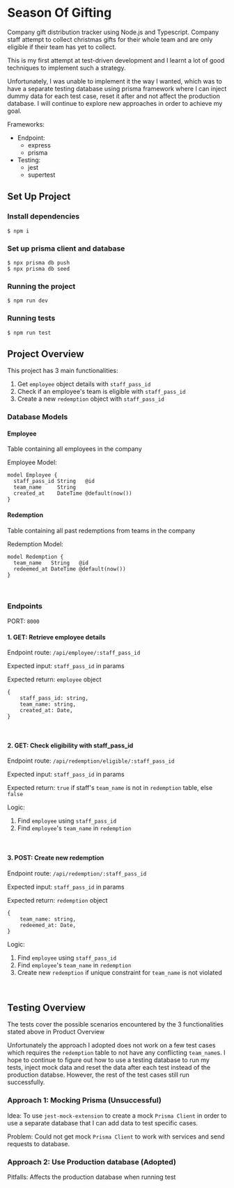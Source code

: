 # Season Of Gifting
Company gift distribution tracker using Node.js and Typescript. Company staff attempt to collect christmas gifts for their whole team and are only eligible if their team has yet to collect.

This is my first attempt at test-driven development and I learnt a lot of good techniques to implement such a strategy. 

Unfortunately, I was unable to implement it the way I wanted, which was to have a separate testing database using prisma framework where I can inject dummy data for each test case, reset it after and not affect the production database. I will continue to explore new approaches in order to achieve my goal.

Frameworks: 

* Endpoint:
    * express
    * prisma
* Testing:
    * jest
    * supertest

## Set Up Project

### Install dependencies

    $ npm i

### Set up prisma client and database

    $ npx prisma db push
    $ npx prisma db seed

### Running the project

    $ npm run dev

### Running tests

    $ npm run test

## Project Overview

This project has 3 main functionalities:

1. Get `employee` object details with `staff_pass_id`
2. Check if an employee's team is eligible with `staff_pass_id`
3. Create a new `redemption` object with `staff_pass_id`

### Database Models

#### Employee
Table containing all employees in the company

Employee Model:
```
model Employee {
  staff_pass_id String   @id
  team_name     String
  created_at    DateTime @default(now())
}
```

#### Redemption

Table containing all past redemptions from teams in the company

Redemption Model:
```
model Redemption {
  team_name   String   @id
  redeemed_at DateTime @default(now())
}
```

<br> 

### Endpoints 
PORT: `8000`

#### 1. GET: Retrieve employee details

Endpoint route: `/api/employee/:staff_pass_id`

Expected input: `staff_pass_id` in params

Expected return: `employee` object

```
{
    staff_pass_id: string,
    team_name: string,
    created_at: Date,
}
```


<br> 


#### 2. GET: Check eligibility with staff_pass_id

Endpoint route: `/api/redemption/eligible/:staff_pass_id`

Expected input: `staff_pass_id` in params

Expected return: `true` if staff's `team_name` is not in `redemption` table, else `false`

Logic:
1. Find `employee` using `staff_pass_id`
2. Find `employee`'s `team_name` in `redemption`
   

<br> 


#### 3. POST: Create new redemption

Endpoint route: `/api/redemption/:staff_pass_id`

Expected input: `staff_pass_id` in params

Expected return: `redemption` object

```
{
    team_name: string,
    redeemed_at: Date,
}
```

Logic:
1. Find `employee` using `staff_pass_id`
2. Find `employee`'s `team_name` in `redemption`
3. Create new `redemption` if unique constraint for `team_name` is not violated


<br> 

## Testing Overview

The tests cover the possible scenarios encountered by the 3 functionalities stated above in Product Overview

Unfortunately the approach I adopted does not work on a few test cases which requires the `redemption` table to not have any conflicting `team_name`s.
I hope to continue to figure out how to use a testing database to run my tests, inject mock data and reset the data after each test instead of the production databse. However, the rest of the test cases still run successfully.

### Approach 1: Mocking Prisma (Unsuccessful)

Idea: To use `jest-mock-extension` to create a mock `Prisma Client` in order to use a separate database that I can add data to test specific cases. 

Problem: Could not get mock `Prisma Client` to work with services and send requests to database.

### Approach 2: Use Production database (Adopted)

Pitfalls: Affects the production database when running test
    
